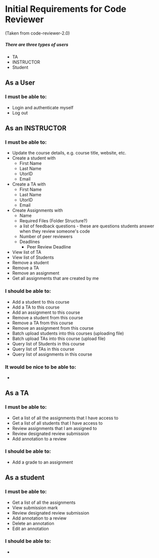 # Initial Requirements for Code Reviewer
 (Taken from code-reviewer-2.0)

##### There are three types of users
- TA
- INSTRUCTOR
- Student

## As a User
### I must be able to:
- Login and authenticate myself
- Log out
## As an INSTRUCTOR
### I must be able to:
- Update the course details, e.g. course title, website, etc.
- Create a student with
  - First Name
  - Last Name
  - UtorID
  - Email
- Create a TA with
  - First Name
  - Last Name
  - UtorID
  - Email
- Create Assignments with
  - Name
  - Required Files (Folder Structure?)
  - a list of feedback questions - these are questions students answer when they review someone's code
  - Number of peer reviewers
  - Deadlines
    - Peer Review Deadline
- View list of TA
- View list of Students
- Remove a student
- Remove a TA
- Remove an assignment
- Get all assignments that are created by me

### I should be able to:
- Add a student to this course
- Add a TA to this course
- Add an assignment to this course
- Remove a student from this course
- Remove a TA from this course
- Remove an assignment from this course
- Batch upload students into this courses (uploading file)
- Batch upload TAs into this course (upload file)
- Query list of Students in this course
- Query list of TAs in this course
- Query list of assignments in this course

### It would be nice to be able to:
-

## As a TA

### I must be able to:

- Get a list of all the assignments that I have access to
- Get a list of all students that I have access to
- Review assignments that I am assigned to
- Review designated review submission
- Add annotation to a review

### I should be able to:
- Add a grade to an assignment

## As a student

### I must be able to:
- Get a list of all the assignments
- View submission mark
- Review designated review submission
- Add annotation to a review
- Delete an annotation
- Edit an annotation

### I should be able to:
-